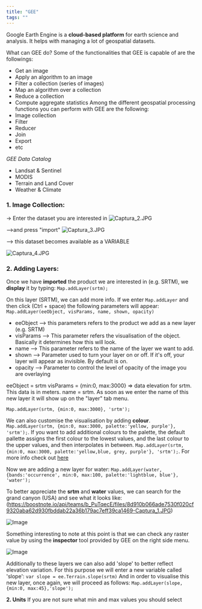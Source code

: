 ```yaml
---
title: "GEE"
tags: ""
---
```


Google Earth Engine is a **cloud-based platform** for earth science and analysis. It helps with managing a lot of geospatial datasets.

What can GEE do? 
Some of the functionalities that GEE is capable of are the followings:
- Get an image
- Apply an algorithm to an image
- Filter a collection (series of images)
- Map an algorithm over a collection
- Reduce a collection
- Compute aggregate statistics
Among the different geospatial processing functions you can perform with GEE are the following:
- Image collection
- Filter
- Reducer
- Join
- Export
- etc

*GEE Data Catalog*
- Landsat & Sentinel
- MODIS
- Terrain and Land Cover
- Weather & Climate

### 1. Image Collection:

-> Enter the dataset you are interested in
![Captura_2.JPG](https://boostnote.io/api/teams/b_PuTqecE/files/c1c571bbb9984dee54e220261de2e0e1fd0b22d8e2345be9c62b027204d890ed-Captura_2.JPG)

-->and press "import"
![Captura_3.JPG](https://boostnote.io/api/teams/b_PuTqecE/files/2bd5790fc758357b2c6194ce9728f3e6fbb27067d6eb9c79cfb944ee69e547c2-Captura_3.JPG)

--> this dataset becomes available as a VARIABLE

![Captura_4.JPG](https://boostnote.io/api/teams/b_PuTqecE/files/93e04a18881efbb969ca12eac1b313e9258ef475eed0a5fd49725266a74f22ff-Captura_4.JPG)


### 2. Adding Layers:

Once we have **imported** the product we are interested in (e.g. SRTM), we **display** it by typing:
`Map.addLayer(srtm);`

On this layer (SRTM), we can add more info. If we enter `Map.addLayer` and then click (Ctrl + space) the following parameters will appear:
`Map.addLayer(eeObject, visParams, name, shown, opacity)`

- eeObject --> this parameters refers to the product we add as a new layer (e.g. SRTM)
- visParams --> This parameter refers the visualisation of the object. Basically it determines how this will look. 
- name --> This parameter refers to the name of the layer we want to add.  
- shown --> Parameter used to turn your layer on or off. If it's off, your layer will appear as invisible. By default is on.
- opacity --> Parameter to control the level of opacity of the image you are overlaying

eeObject = srtm
visParams = {min:0, max:3000} => data elevation for srtm. This data is in meters. 
name = srtm. As soon as we enter the name of this new layer it will show up on the "layer" tab menu.

`Map.addLayer(srtm, {min:0, max:3000}, 'srtm');`

We can also customise the visualisation by adding **colour**.
`Map.addLayer(srtm, {min:0, max:3000, palette:'yellow, purple'}, 'srtm');`. If you want to add additional colours to the palette, the default pallette assigns the first colour to the lowest values, and the last colour to the upper values, and then interpolates in between.
`Map.addLayer(srtm, {min:0, max:3000, palette:'yellow,blue, grey, purple'}, 'srtm');`. For more info check out [here](https://developers.google.com/earth-engine/guides/image_visualization)

Now we are adding a new layer for water:
`Map.addLayer(water, {bands:'occurrence', min:0, max:100, palette:'lightblue, blue'}, 'water');`

To better appreciate the **srtm** and **water** values, we can search for the grand canyon (USA) and see what it looks like:
(https://boostnote.io/api/teams/b_PuTqecE/files/8d910b066ade7530f020cf9320aba62d930fbddab22a36b179ac7eff39ca1469-Captura_1.JPG)

![Image](https://i.ibb.co/sKwpcqw/Captura-5.jpg)

Something interesting to note at this point is that we can check any raster value by using the **inspector** tool provided by GEE on the right side menu.

![Image](https://i.ibb.co/tx1Sxk3/Captura-6.jpg)

Additionally to these layers we can also add 'slope' to better reflect elevation variation. For this purpose we will enter a new variable called 'slope':
`var slope = ee.Terrain.slope(srtm)`
And in order to visualise this new layer, once again, we will proceed as follows:
`Map.addLayer(slope, {min:0, max:45},'slope');`

**2. Units**
If you are not sure what min and max values you should select
